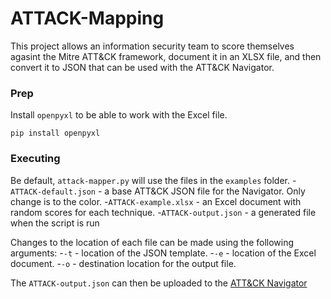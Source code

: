# ATTACK-Mapping

This project allows an information security team to score themselves agasint the Mitre ATT&CK framework, document it in an XLSX file, and then convert it to JSON that can be used with the ATT&CK Navigator. 

### Prep

Install `openpyxl` to be able to work with the Excel file.

```
pip install openpyxl
```

### Executing

Be default, `attack-mapper.py` will use the files in the `examples` folder.
-`ATTACK-default.json` - a base ATT&CK JSON file for the Navigator. Only change is to the color.
-`ATTACK-example.xlsx` - an Excel document with random scores for each technique.
-`ATTACK-output.json` - a generated file when the script is run

Changes to the location of each file can be made using the following arguments:
-`-t` - location of the JSON template.
-`-e` - location of the Excel document.
-`-o` - destination location for the output file.

The `ATTACK-output.json` can then be uploaded to the [ATT&CK Navigator](https://mitre-attack.github.io/attack-navigator/) 